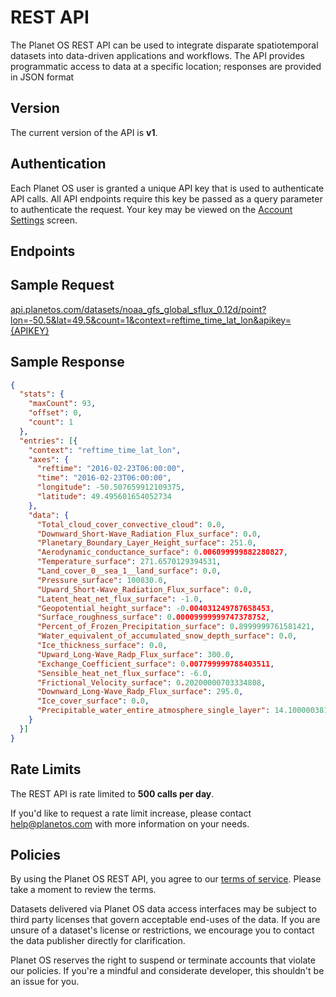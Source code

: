 # REST API

The Planet OS REST API can be used to integrate disparate spatiotemporal datasets into data-driven applications and workflows. The API provides programmatic access to data at a specific location; responses are provided in JSON format

## Version
The current version of the API is **v1**.

## Authentication
Each Planet OS user is granted a unique API key that is used to authenticate API calls. All API endpoints require this key be passed as a query parameter to authenticate the request. Your key may be viewed on the <a href="http://data.planetos.com/account/settings/" title="View your account settings">Account Settings</a> screen.

<!-- Your API Key is **{{ api_key }}** embed API key here-->

 ## Endpoints

 
 <!-- TBD included from spec -->


 ## Sample Request

[api.planetos.com/datasets/noaa_gfs_global_sflux_0.12d/point?lon=-50.5&amp;lat=49.5&amp;count=1&amp;context=reftime_time_lat_lon&amp;apikey={APIKEY}](http://api.planetos.com/datasets/noaa_gfs_global_sflux_0.12d/point?lon=-50.5&amp;lat=49.5&amp;count=1&amp;context=reftime_time_lat_lon&amp;apikey=)

 ## Sample Response

 ```json
 {
   "stats": {
     "maxCount": 93,
     "offset": 0,
     "count": 1
   },
   "entries": [{
     "context": "reftime_time_lat_lon",
     "axes": {
       "reftime": "2016-02-23T06:00:00",
       "time": "2016-02-23T06:00:00",
       "longitude": -50.507659912109375,
       "latitude": 49.495601654052734
     },
     "data": {
       "Total_cloud_cover_convective_cloud": 0.0,
       "Downward_Short-Wave_Radiation_Flux_surface": 0.0,
       "Planetary_Boundary_Layer_Height_surface": 251.0,
       "Aerodynamic_conductance_surface": 0.006099999882280827,
       "Temperature_surface": 271.6570129394531,
       "Land_cover_0__sea_1__land_surface": 0.0,
       "Pressure_surface": 100830.0,
       "Upward_Short-Wave_Radiation_Flux_surface": 0.0,
       "Latent_heat_net_flux_surface": -1.0,
       "Geopotential_height_surface": -0.004031249787658453,
       "Surface_roughness_surface": 0.00009999999747378752,
       "Percent_of_Frozen_Precipitation_surface": 0.8999999761581421,
       "Water_equivalent_of_accumulated_snow_depth_surface": 0.0,
       "Ice_thickness_surface": 0.0,
       "Upward_Long-Wave_Radp_Flux_surface": 300.0,
       "Exchange_Coefficient_surface": 0.007799999788403511,
       "Sensible_heat_net_flux_surface": -6.0,
       "Frictional_Velocity_surface": 0.20200000703334808,
       "Downward_Long-Wave_Radp_Flux_surface": 295.0,
       "Ice_cover_surface": 0.0,
       "Precipitable_water_entire_atmosphere_single_layer": 14.100000381469727
     }
   }]
 }
 ```

## Rate Limits
The REST API is rate limited to **500 calls per day**.

If you'd like to request a rate limit increase, please contact <a href="mailto:help@planetos.com" title="Contact Planet OS support staff to request a rate limit increase.">help@planetos.com</a> with more information on your needs.

## Policies 
By using the Planet OS REST API, you agree to our <a href="http://data.planetos.com/terms" title="Planet OS Terms of Service">terms of service</a>. Please take a moment to review the terms.

Datasets delivered via Planet OS data access interfaces may be subject to third party licenses that govern acceptable end-uses of the data. If you are unsure of a dataset's license or restrictions, we encourage you to contact the data publisher directly for clarification.

Planet OS reserves the right to suspend or terminate accounts that violate our policies. If you're a mindful and considerate developer, this shouldn't be an issue for you.